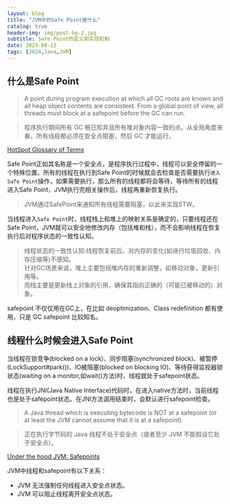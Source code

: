 ```yaml
---
layout: blog
title: "JVM中的Safe Point是什么"
catalog: true
header-img: img/post-bg-2.jpg
subtitle: Safe Point的定义和实现机制
date: 2024-08-13
tags: [2024,Java,JVM]
---
```


## 什么是Safe Point
> A point during program execution at which all GC roots are known and all heap object contents are consistent. From a global point of view, all threads must block at a safepoint before the GC can run.

> 程序执行期间所有 GC 根已知并且所有堆对象内容一致的点。从全局角度来看，所有线程都必须在安全点阻塞，然后 GC 才能运行。

[HotSpot Glossary of Terms](https://openjdk.org/groups/hotspot/docs/HotSpotGlossary.html)

Safe Point正如其名称是一个安全点，是程序执行过程中，线程可以安全停留的一个特殊位置。所有的线程在执行到Safe Point的时候就会去检查是否需要执行`进入Safe Point`操作，如果需要执行，那么所有的线程都将会等待，等待所有的线程进入Safe Point，JVM执行完相关操作后，线程再重新恢复执行。

> JVM通过SafePoint来通知所有线程需要阻塞，以此来实现STW。

当线程进入`Safe Point`时，线程栈上和堆上的映射关系是确定的，只要线程还在Safe Point，JVM就可以安全地修改内存（包括堆和栈），而不会影响线程在恢复执行后对程序状态的一致性认知。
> 线程状态的一致性认知:线程恢复前后，对内存的变化(如进行垃圾回收、内存压缩等)不感知。<br>
> 针对GC场景来说，堆上主要包括堆内存的重新调整，如移动对象，更新引用等。<br>
> 而栈主要是更新栈上对象的引用，确保其指向正确的（可能已被移动的）对象。

 safepoint 不仅仅用在GC上，在比如 deoptimization、Class redefinition 都有使用，只是 GC safepoint 比较知名。

## 线程什么时候会进入Safe Point
当线程在锁竞争(blocked on a lock)、同步阻塞(synchronized block)、被暂停(LockSupport#park())、IO被阻塞(blocked on blocking IO)、等待获得监视器锁状态(waiting on a monitor,如wait()方法)时，线程就处于safepoint状态。

线程在执行JNI(Java Native Interface)代码时，在进入native方法时，当前线程也是处于safepoint状态。在JNI方法调用结束时，会默认进行safepoint检查。

> A Java thread which is executing bytecode is NOT at a safepoint (or at least the JVM cannot assume that it is at a safepoint).

> 正在执行字节码的 Java 线程不处于安全点（或者至少 JVM 不能假设它处于安全点）。

[Under the hood JVM: Safepoints](https://medium.com/software-under-the-hood/under-the-hood-java-peak-safepoints-dd45af07d766)

JVM中线程和safepoint有以下关系：
+ JVM 无法强制任何线程进入安全点状态。
+ JVM 可以阻止线程离开安全点状态。
